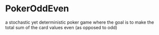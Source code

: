 PokerOddEven
============

a stochastic yet deterministic poker game where the goal is to make the total sum of the card values even (as opposed to odd)
